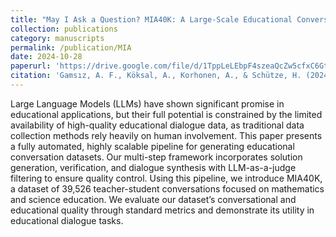 ```yaml
---
title: "May I Ask a Question? MIA40K: A Large-Scale Educational Conversation Dataset and Generation Pipeline"
collection: publications
category: manuscripts
permalink: /publication/MIA
date: 2024-10-28
paperurl: 'https://drive.google.com/file/d/1TppLeLEbpF4szeaQcZw5cfxC6GtJq_WU/view?usp=sharing'
citation: 'Gamsız, A. F., Köksal, A., Korhonen, A., & Schütze, H. (2024). May I Ask a Question? MIA40K: A Large-Scale Educational Conversation Dataset and Generation Pipeline [Work in progress]'
---
```


Large Language Models (LLMs) have shown significant promise in educational applications, but their full potential is constrained by the limited availability of high-quality educational dialogue data, as traditional data collection methods rely heavily on human involvement. This paper presents a fully automated, highly scalable pipeline for generating educational conversation datasets. Our multi-step framework incorporates solution generation, verification, and dialogue synthesis with LLM-as-a-judge filtering to ensure quality control. Using this pipeline, we introduce MIA40K, a dataset of 39,526 teacher-student conversations focused on mathematics and science education. We evaluate our dataset’s conversational and educational quality through standard metrics and demonstrate its utility in educational dialogue tasks.
